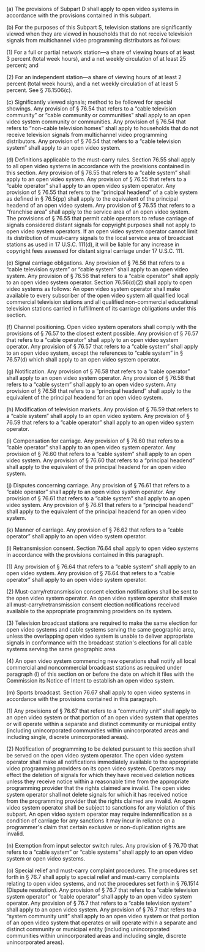(a) The provisions of Subpart D shall apply to open video systems in accordance with the provisions contained in this subpart.

(b) For the purposes of this Subpart S, television stations are significantly viewed when they are viewed in households that do not receive television signals from multichannel video programming distributors as follows:

(1) For a full or partial network station—a share of viewing hours of at least 3 percent (total week hours), and a net weekly circulation of at least 25 percent; and

(2) For an independent station—a share of viewing hours of at least 2 percent (total week hours), and a net weekly circulation of at least 5 percent. See § 76.1506(c).
              

(c) Significantly viewed signals; method to be followed for special showings. Any provision of § 76.54 that refers to a “cable television community” or “cable community or communities” shall apply to an open video system community or communities. Any provision of § 76.54 that refers to “non-cable television homes” shall apply to households that do not receive television signals from multichannel video programming distributors. Any provision of § 76.54 that refers to a “cable television system” shall apply to an open video system.

(d) Definitions applicable to the must-carry rules. Section 76.55 shall apply to all open video systems in accordance with the provisions contained in this section. Any provision of § 76.55 that refers to a “cable system” shall apply to an open video system. Any provision of § 76.55 that refers to a “cable operator” shall apply to an open video system operator. Any provision of § 76.55 that refers to the “principal headend” of a cable system as defined in § 76.5(pp) shall apply to the equivalent of the principal headend of an open video system. Any provision of § 76.55 that refers to a “franchise area” shall apply to the service area of an open video system. The provisions of § 76.55 that permit cable operators to refuse carriage of signals considered distant signals for copyright purposes shall not apply to open video system operators. If an open video system operator cannot limit its distribution of must-carry signals to the local service area of broadcast stations as used in 17 U.S.C. 111(d), it will be liable for any increase in copyright fees assessed for distant signal carriage under 17 U.S.C. 111.

(e) Signal carriage obligations. Any provision of § 76.56 that refers to a “cable television system” or “cable system” shall apply to an open video system. Any provision of § 76.56 that refers to a “cable operator” shall apply to an open video system operator. Section 76.56(d)(2) shall apply to open video systems as follows: An open video system operator shall make available to every subscriber of the open video system all qualified local commercial television stations and all qualified non-commercial educational television stations carried in fulfillment of its carriage obligations under this section.

(f) Channel positioning. Open video system operators shall comply with the provisions of § 76.57 to the closest extent possible. Any provision of § 76.57 that refers to a “cable operator” shall apply to an open video system operator. Any provision of § 76.57 that refers to a “cable system” shall apply to an open video system, except the references to “cable system” in § 76.57(d) which shall apply to an open video system operator.

(g) Notification. Any provision of § 76.58 that refers to a “cable operator” shall apply to an open video system operator. Any provision of § 76.58 that refers to a “cable system” shall apply to an open video system. Any provision of § 76.58 that refers to a “principal headend” shall apply to the equivalent of the principal headend for an open video system.

(h) Modification of television markets. Any provision of § 76.59 that refers to a “cable system” shall apply to an open video system. Any provision of § 76.59 that refers to a “cable operator” shall apply to an open video system operator.

(i) Compensation for carriage. Any provision of § 76.60 that refers to a “cable operator” shall apply to an open video system operator. Any provision of § 76.60 that refers to a “cable system” shall apply to an open video system. Any provision of § 76.60 that refers to a “principal headend” shall apply to the equivalent of the principal headend for an open video system.

(j) Disputes concerning carriage. Any provision of § 76.61 that refers to a “cable operator” shall apply to an open video system operator. Any provision of § 76.61 that refers to a “cable system” shall apply to an open video system. Any provision of § 76.61 that refers to a “principal headend” shall apply to the equivalent of the principal headend for an open video system.

(k) Manner of carriage. Any provision of § 76.62 that refers to a “cable operator” shall apply to an open video system operator.

(l) Retransmission consent. Section 76.64 shall apply to open video systems in accordance with the provisions contained in this paragraph.

(1) Any provision of § 76.64 that refers to a “cable system” shall apply to an open video system. Any provision of § 76.64 that refers to a “cable operator” shall apply to an open video system operator.

(2) Must-carry/retransmission consent election notifications shall be sent to the open video system operator. An open video system operator shall make all must-carry/retransmission consent election notifications received available to the appropriate programming providers on its system.

(3) Television broadcast stations are required to make the same election for open video systems and cable systems serving the same geographic area, unless the overlapping open video system is unable to deliver appropriate signals in conformance with the broadcast station's elections for all cable systems serving the same geographic area.

(4) An open video system commencing new operations shall notify all local commercial and noncommercial broadcast stations as required under paragraph (l) of this section on or before the date on which it files with the Commission its Notice of Intent to establish an open video system.

(m) Sports broadcast. Section 76.67 shall apply to open video systems in accordance with the provisions contained in this paragraph.

(1) Any provisions of § 76.67 that refers to a “community unit” shall apply to an open video system or that portion of an open video system that operates or will operate within a separate and distinct community or municipal entity (including unincorporated communities within unincorporated areas and including single, discrete unincorporated areas).

(2) Notification of programming to be deleted pursuant to this section shall be served on the open video system operator. The open video system operator shall make all notifications immediately available to the appropriate video programming providers on its open video system. Operators may effect the deletion of signals for which they have received deletion notices unless they receive notice within a reasonable time from the appropriate programming provider that the rights claimed are invalid. The open video system operator shall not delete signals for which it has received notice from the programming provider that the rights claimed are invalid. An open video system operator shall be subject to sanctions for any violation of this subpart. An open video system operator may require indemnification as a condition of carriage for any sanctions it may incur in reliance on a programmer's claim that certain exclusive or non-duplication rights are invalid.

(n) Exemption from input selector switch rules. Any provision of § 76.70 that refers to a “cable system” or “cable systems” shall apply to an open video system or open video systems.

(o) Special relief and must-carry complaint procedures. The procedures set forth in § 76.7 shall apply to special relief and must-carry complaints relating to open video systems, and not the procedures set forth in § 76.1514 (Dispute resolution). Any provision of § 76.7 that refers to a “cable television system operator” or “cable operator” shall apply to an open video system operator. Any provision of § 76.7 that refers to a “cable television system” shall apply to an open video system. Any provision of § 76.7 that refers to a “system community unit” shall apply to an open video system or that portion of an open video system that operates or will operate within a separate and distinct community or municipal entity (including unincorporated communities within unincorporated areas and including single, discrete unincorporated areas).

